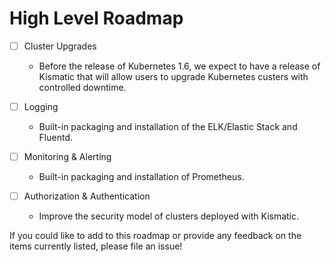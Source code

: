 # High Level Roadmap

- [ ] Cluster Upgrades
   * Before the release of Kubernetes 1.6, we expect to have a release of Kismatic that will allow users to upgrade Kubernetes custers with controlled downtime.
   
- [ ] Logging
   * Built-in packaging and installation of the ELK/Elastic Stack and Fluentd.
   
- [ ] Monitoring & Alerting
   * Built-in packaging and installation of Prometheus.
   
- [ ] Authorization & Authentication
   * Improve the security model of clusters deployed with Kismatic.

If you could like to add to this roadmap or provide any feedback on the items currently listed, please file an issue!
